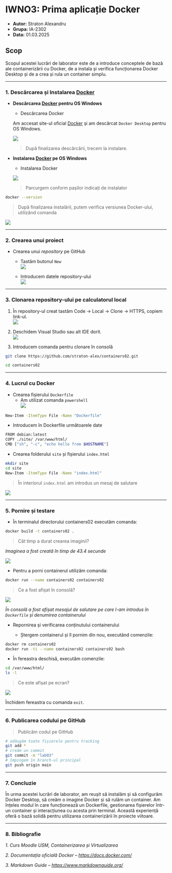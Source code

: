 # IWNO3: Prima aplicație Docker

* **Autor:** Straton Alexandru  
* **Grupa:** IA-2302  
* **Data:** 01.03.2025  

## Scop
Scopul acestei lucrări de laborator este de a introduce conceptele de bază ale containerizării cu Docker, de a instala și verifica funcționarea Docker Desktop și de a crea și rula un container simplu.

--- 

### 1. Descărcarea și Instalarea [Docker](https://www.docker.com/products/docker-desktop/)

- **Descărcarea [Docker](https://www.docker.com/products/docker-desktop/) pentru OS Windows**

  - Descărcarea Docker

  Am accesat site-ul oficial [Docker](https://www.docker.com/products/docker-desktop/) și am descărcat `Docker Desktop` pentru OS Windows.

  ![](images/image.png)  

  > După finalizarea descărcării, trecem la instalare.

- **Instalarea [Docker](https://www.docker.com/products/docker-desktop/) pe OS Windows**

  - Instalarea Docker

  ![](images/Screenshot-2025-03-01-093235.png)  
  
  > Parcurgem conform pașilor indicați de instalator


```bash
docker --version
```

> După finalizarea instalării, putem verifica versiunea Docker-ului, utilizând comanda

![](images/Screenshot-2025-03-01-093931.png)

--- 

### 2. Crearea unui proiect
 - Crearea unui *repository* pe GitHub
    - Tastăm butonul `New`  
      ![](images/Screenshot-2025-02-28-214030.png)  

    - Introducem datele repository-ului  
      ![](images/Screenshot-2025-02-28-214056.png)  

--- 

### 3. Clonarea repository-ului pe calculatorul local

 1. În repository-ul creat tastăm Code -> Local -> Clone -> HTTPS, copiem link-ul.  
      ![](images/Screenshot-2025-02-28-214117.png)  

 2. Deschidem Visual Studio sau alt IDE dorit.  
      ![](images/Screenshot-2025-02-28-214233.png)  

 3. Introducem comanda pentru clonare în consolă

```bash
git clone https://github.com/straton-alex/containers02.git

cd containers02
```

--- 

### 4. Lucrul cu Docker

 - Crearea fișierului `Dockerfile`
    - Am utilizat comanda `powershell`  
      ![](images/Screenshot-2025-02-28-214615)  

```bash
New-Item -ItemType File -Name "Dockerfile"
```

- Introducem în Dockerfile următoarele date

```bash
FROM debian:latest
COPY ./site/ /var/www/html/
CMD ["sh", "-c", "echo hello from $HOSTNAME"]
```

 - Crearea folderului `site` și fișierului `index.html`

 ```bash
mkdir site
cd site
New-Item -ItemType File -Name "index.html"
 ```

> În interiorul `index.html` am introdus un mesaj de salutare

![](images/Screenshot-2025-02-28-214956.png) 

--- 

### 5. Pornire și testare

 - În terminalul directorului containers02 executăm comanda:

```bash
docker build -t containers02 .
```

> Cât timp a durat crearea imaginii?

*Imaginea a fost creată în timp de 43.4 secunde*

![](images/Screenshot-2025-02-28-215251.png)

 - Pentru a porni containerul utilizăm comanda:

```bash
docker run --name containers02 containers02
```

> Ce a fost afișat în consolă?

![](images/Screenshot-2025-02-28-215323.png)

*În consolă a fost afișat mesajul de salutare pe care l-am introdus în `Dockerfile` și denumirea containerului*

- Repornirea și verificarea conținutului containerului

  - Ștergem containerul și îl pornim din nou, executând comenzile:

```bash
docker rm containers02
docker run -ti --name containers02 containers02 bash
```

  - În fereastra deschisă, executăm comenzile:

```bash
cd /var/www/html/
ls -l
```

> Ce este afișat pe ecran?

![](images/Screenshot-2025-02-28-215427.png)

Închidem fereastra cu comanda `exit`.

---

### 6. Publicarea codului pe GitHub

> Publicăm codul pe GitHub

```bash
# adăugăm toate fișierele pentru tracking
git add *
# creăm un commit
git commit -m "lab03"
# împingem în branch-ul principal
git push origin main
```

--- 

### 7. Concluzie

În urma acestei lucrări de laborator, am reușit să instalăm și să configurăm Docker Desktop, să creăm o imagine Docker și să rulăm un container. Am înțeles modul în care funcționează un Dockerfile, gestionarea fișierelor într-un container și interacțiunea cu acesta prin terminal. Această experiență oferă o bază solidă pentru utilizarea containerizării în proiecte viitoare.

--- 

### 8. Bibliografie

*1. Curs Moodle USM, Containerizarea și Virtualizarea*

*2. Documentația oficială Docker – https://docs.docker.com/*

*3. Markdown Guide – https://www.markdownguide.org/*
